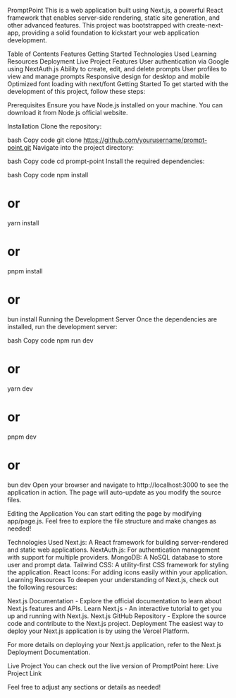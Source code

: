 PromptPoint
This is a web application built using Next.js, a powerful React framework that enables server-side rendering, static site generation, and other advanced features. This project was bootstrapped with create-next-app, providing a solid foundation to kickstart your web application development.

Table of Contents
Features
Getting Started
Technologies Used
Learning Resources
Deployment
Live Project
Features
User authentication via Google using NextAuth.js
Ability to create, edit, and delete prompts
User profiles to view and manage prompts
Responsive design for desktop and mobile
Optimized font loading with next/font
Getting Started
To get started with the development of this project, follow these steps:

Prerequisites
Ensure you have Node.js installed on your machine. You can download it from Node.js official website.

Installation
Clone the repository:

bash
Copy code
git clone https://github.com/yourusername/prompt-point.git
Navigate into the project directory:

bash
Copy code
cd prompt-point
Install the required dependencies:

bash
Copy code
npm install
# or
yarn install
# or
pnpm install
# or
bun install
Running the Development Server
Once the dependencies are installed, run the development server:

bash
Copy code
npm run dev
# or
yarn dev
# or
pnpm dev
# or
bun dev
Open your browser and navigate to http://localhost:3000 to see the application in action. The page will auto-update as you modify the source files.

Editing the Application
You can start editing the page by modifying app/page.js. Feel free to explore the file structure and make changes as needed!

Technologies Used
Next.js: A React framework for building server-rendered and static web applications.
NextAuth.js: For authentication management with support for multiple providers.
MongoDB: A NoSQL database to store user and prompt data.
Tailwind CSS: A utility-first CSS framework for styling the application.
React Icons: For adding icons easily within your application.
Learning Resources
To deepen your understanding of Next.js, check out the following resources:

Next.js Documentation - Explore the official documentation to learn about Next.js features and APIs.
Learn Next.js - An interactive tutorial to get you up and running with Next.js.
Next.js GitHub Repository - Explore the source code and contribute to the Next.js project.
Deployment
The easiest way to deploy your Next.js application is by using the Vercel Platform.

For more details on deploying your Next.js application, refer to the Next.js Deployment Documentation.

Live Project
You can check out the live version of PromptPoint here: Live Project Link

Feel free to adjust any sections or details as needed!
